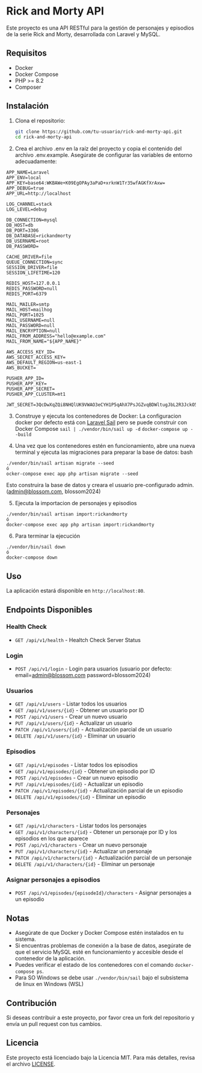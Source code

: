 # Rick and Morty API

Este proyecto es una API RESTful para la gestión de personajes y episodios de la serie Rick and Morty, desarrollada con Laravel y MySQL.

## Requisitos

- Docker
- Docker Compose
- PHP >= 8.2
- Composer

## Instalación

1. Clona el repositorio:

   ```bash
   git clone https://github.com/tu-usuario/rick-and-morty-api.git
   cd rick-and-morty-api

2. Crea el archivo .env en la raíz del proyecto y copia el contenido del archivo .env.example. Asegúrate de configurar las variables de entorno adecuadamente:
```
APP_NAME=Laravel
APP_ENV=local
APP_KEY=base64:WKBAWe+K09EgOPAy3aPaD+xrknW1Tr35wfAGKfXrAxw=
APP_DEBUG=true
APP_URL=http://localhost

LOG_CHANNEL=stack
LOG_LEVEL=debug

DB_CONNECTION=mysql
DB_HOST=db
DB_PORT=3306
DB_DATABASE=rickandmorty
DB_USERNAME=root
DB_PASSWORD=

CACHE_DRIVER=file
QUEUE_CONNECTION=sync
SESSION_DRIVER=file
SESSION_LIFETIME=120

REDIS_HOST=127.0.0.1
REDIS_PASSWORD=null
REDIS_PORT=6379

MAIL_MAILER=smtp
MAIL_HOST=mailhog
MAIL_PORT=1025
MAIL_USERNAME=null
MAIL_PASSWORD=null
MAIL_ENCRYPTION=null
MAIL_FROM_ADDRESS="hello@example.com"
MAIL_FROM_NAME="${APP_NAME}"

AWS_ACCESS_KEY_ID=
AWS_SECRET_ACCESS_KEY=
AWS_DEFAULT_REGION=us-east-1
AWS_BUCKET=

PUSHER_APP_ID=
PUSHER_APP_KEY=
PUSHER_APP_SECRET=
PUSHER_APP_CLUSTER=mt1

JWT_SECRET=3QcDwXqZQi8NHQlUK9VWAO3eCYH1P5qAhX7PsJGZvqBDWltugJbL2R3JckO5Prqd
```

3. Construye y ejecuta los contenedores de Docker:
La configuracion docker por defecto está con [Laravel Sail](https://laravel.com/docs/11.x/sail) pero se puede construir con Docker Compose
```sail | ./vendor/bin/sail up -d```
```docker-compose up --build```

4. Una vez que los contenedores estén en funcionamiento, abre una nueva terminal y ejecuta las migraciones para preparar la base de datos:
bash
```
./vendor/bin/sail artisan migrate --seed
ó
ocker-compose exec app php artisan migrate --seed
```
Esto construira la base de datos y creara el usuario pre-configurado admin. (admin@blossom.com, blossom2024)

5. Ejecuta la importacion de personajes y episodios
```
./vendor/bin/sail artisan import:rickandmorty
ó
docker-compose exec app php artisan import:rickandmorty
```

6. Para terminar la ejecución
```
./vendor/bin/sail down
ó
docker-compose down
```


## Uso
La aplicación estará disponible en `http://localhost:80`.

## Endpoints Disponibles

### Health Check

- `GET /api/v1/health` - Healtch Check Server Status

### Login

- `POST /api/v1/login` - Login para usuarios (usuario por defecto: email=admin@blossom.com password=blossom2024) 


### Usuarios

- `GET /api/v1/users` - Listar todos los usuarios
- `GET /api/v1/users/{id}` - Obtener un usuario por ID
- `POST /api/v1/users` - Crear un nuevo usuario
- `PUT /api/v1/users/{id}` - Actualizar un usuario
- `PATCH /api/v1/users/{id}` - Actualización parcial de un usuario
- `DELETE /api/v1/users/{id}` - Eliminar un usuario

### Episodios

- `GET /api/v1/episodes` - Listar todos los episodios
- `GET /api/v1/episodes/{id}` - Obtener un episodio por ID
- `POST /api/v1/episodes` - Crear un nuevo episodio
- `PUT /api/v1/episodes/{id}` - Actualizar un episodio
- `PATCH /api/v1/episodes/{id}` - Actualización parcial de un episodio
- `DELETE /api/v1/episodes/{id}` - Eliminar un episodio

### Personajes

- `GET /api/v1/characters` - Listar todos los personajes
- `GET /api/v1/characters/{id}` - Obtener un personaje por ID y los episodios en los que aparece
- `POST /api/v1/characters` - Crear un nuevo personaje
- `PUT /api/v1/characters/{id}` - Actualizar un personaje
- `PATCH /api/v1/characters/{id}` - Actualización parcial de un personaje
- `DELETE /api/v1/characters/{id}` - Eliminar un personaje

### Asignar personajes a episodios

- `POST /api/v1/episodes/{episodeId}/characters` - Asignar personajes a un episodio

## Notas

- Asegúrate de que Docker y Docker Compose estén instalados en tu sistema.
- Si encuentras problemas de conexión a la base de datos, asegúrate de que el servicio MySQL esté en funcionamiento y accesible desde el contenedor de la aplicación.
- Puedes verificar el estado de los contenedores con el comando `docker-compose ps`.
- Para SO Windows se debe usar `./vendor/bin/sail` bajo el subsistema de linux en Windows (WSL)

## Contribución

Si deseas contribuir a este proyecto, por favor crea un fork del repositorio y envía un pull request con tus cambios.

## Licencia

Este proyecto está licenciado bajo la Licencia MIT. Para más detalles, revisa el archivo [LICENSE](LICENSE).
